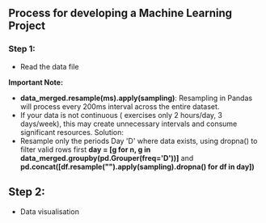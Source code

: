 ## Process for developing a Machine Learning Project

### Step 1: 
- Read the data file

**Important Note:**

- **data_merged.resample(ms).apply(sampling)**: Resampling in Pandas will process every 200ms interval across the entire dataset.
- If your data is not continuous ( exercises only 2 hours/day, 3 days/week), this may create unnecessary intervals and consume significant resources.
Solution:
- Resample only the periods Day 'D' where data exists, using dropna() to filter valid rows first **day = [g for n, g in data_merged.groupby(pd.Grouper(freq='D'))]** and **pd.concat([df.resample("").apply(sampling).dropna() for df in day])**

## Step 2: 
- Data visualisation